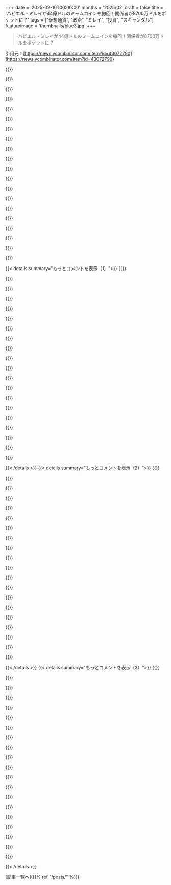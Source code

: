 +++
date = '2025-02-16T00:00:00'
months = '2025/02'
draft = false
title = 'ハビエル・ミレイが44億ドルのミームコインを撤回！関係者が8700万ドルをポケットに？'
tags = ["仮想通貨", "政治", "ミレイ", "投資", "スキャンダル"]
featureimage = 'thumbnails/blue3.jpg'
+++

> ハビエル・ミレイが44億ドルのミームコインを撤回！関係者が8700万ドルをポケットに？

引用元：[https://news.ycombinator.com/item?id=43072790](https://news.ycombinator.com/item?id=43072790)

{{<matomeQuote body="ちょっと整理すると、トランプとのケースと比べると重要な違いがあるんだ。まず、Mileiはこれをミームコインとして売り出さなかったけど、トランプはそうだった。次に、トランプは就任前に$TRUMPについてツイートしたけど、Mileiは既にアルゼンチンの大統領だから、明らかな倫理的違反だよ。市場の80％がたった10アカウントに集中していて、大統領のツイートから0-1秒後に取引があったから、インサイダー取引があったのは明らか。Mileiが関与していたのか、それとも詐欺の被害者なのかは不明だけど、彼はコインの創造者と3-4回会った記録があるから、無知を主張することはできない。彼が経済の天才だとか言ってるコメントが多すぎて、実情は全く違うと思う。" userName="dysoco" createdAt="2025-02-17T01:46:42" color="#ff33a1">}}

{{<matomeQuote body="彼がミームコインを金融商品として宣伝したのは確かにインcompetentだけど、それが彼が突然悪い経済学者だってことにはならないよ。この件に関しては能力がなかっただけで、他のことはどうかはまた別の話だ。国は今分裂しているけど、一つの事件から全体を判断するのは良くないと思う。批判は具体的で、広い証拠に基づくべきだよ。" userName="JavierFlores09" createdAt="2025-02-17T05:24:27" color="">}}

{{<matomeQuote body="どうして彼がそうならないの？全く調査しないで、国民に投資として売り込んだなら、判断力がひどくない？" userName="coffeebeqn" createdAt="2025-02-17T08:16:43" color="#ff5c5c">}}

{{<matomeQuote body="確かに悪いけど、賢い人も時にはバカなことをすることが多いんだ。このミスから学んでほしい。彼の過去の決定が全て悪いわけではないから、それぞれを個別に評価する必要があるね。" userName="andriesm" createdAt="2025-02-17T11:18:04" color="">}}

{{<matomeQuote body="＞賢い人も時にはバカなことをすることが多い<br>これは説明にはなるけど、免罪符にはならないよ。賢い人は行動の結果をもっとよく考えるべきで、リーダーはより賢いアドバイザーと一緒にいるべきなんだ。」「このミスから学んでほしい」というのも、賢い人に任せて他の人に害を与えるような間違いをさせるのはおかしい。Mileiは詐欺を大声で宣伝した人として、相応の罰を受けるべきだ。" userName="toss1" createdAt="2025-02-17T15:14:40" color="#ff5733">}}

{{<matomeQuote body="＞彼が突然悪い経済学者だってことにはならない<br>「悪い」とは何か定義してみて。百万を売ったインサイダーたちは彼のことを悪いとは思ってないだろうし、もし彼が詐欺に関与してたなら、それは彼にとって悪い金融判断じゃなかったと思う。分かってない人とは意見が違うけど、スープの列に並んでる人たちは違う状況かもしれない。" userName="dudefeliciano" createdAt="2025-02-17T13:43:41" color="">}}

{{<matomeQuote body="前回のイベントの56%の支持率があったけど、スープの列に並んでる人も彼を支持してる。彼の政府がインフレを減らし、中間業者を排除する政策のおかげで、彼らは自分たちを支えられるようになってきて、貧困率も37%くらいに戻ってるんだ。" userName="Izikiel43" createdAt="2025-02-17T13:54:59" color="#ff5c5c">}}

{{<matomeQuote body="ミームコインがどうあれ、アルゼンチン経済を助けてることは否定できない。政府が持たないお金を使うのをやめただけで、経済の天才に見えるんだ。支援が必要な人を助けるための社会支出には賛成だけど、アルゼンチンはそのような支出を持続できる状態からどんどん離れていたから、まずは全体を整えなきゃいけなかった。" userName="Panzer04" createdAt="2025-02-17T04:43:03" color="#38d3d3">}}

{{<matomeQuote body="＞持たないお金を使うのをやめる<br>これは「お金」が実際に何であるかについての誤解を示しているね。" userName="karparov" createdAt="2025-02-17T06:59:22" color="">}}

{{<matomeQuote body="アルゼンチンはMMT理論が提唱するような方法で政府支出を調整してなかったから、インフレ率が制御不能だったのが明らかだね。" userName="Panzer04" createdAt="2025-02-17T10:11:19" color="">}}

{{<matomeQuote body="アルゼンチン経済はしばらくひどい状態だよね。経済を直接壊して、みんなの生活水準を下げるのが”何かしてる”ってわけじゃないし、経済を”助けてる”とは思えないね。" userName="littlestymaar" createdAt="2025-02-17T15:10:10" color="">}}

{{<matomeQuote body="この発言って比喩的だと思わない？実際には、国が収入に対してどんどん多くを借金返済に使うようになって、最終的にはデフォルトすることになるけど、そう言うのはぱっとしないよね。" userName="concordDance" createdAt="2025-02-17T08:15:52" color="">}}

{{<matomeQuote body="お金がどう使われるかが重要だよね。アメリカは大恐慌から脱出するためにすごい金を使ったけど、その後はいい経済の状態になったよ。" userName="simiones" createdAt="2025-02-17T13:10:39" color="#785bff">}}

{{<matomeQuote body="アメリカがいい経済になった理由は戦争のおかげだと思ってたけど、戦争中に工業生産が大幅に増えたからなんだよね。他の連合国とは違って、戦後に再建の必要もなかったし。" userName="AlexandrB" createdAt="2025-02-17T14:47:53" color="">}}

{{<matomeQuote body="現実的に地球が平らじゃないってことを信じてない人もいるから残念だよね。特定の経済理論に従う必要はないけど、社会的なスケールで考えるお金はそういう希少な商品じゃないってことはわかるよ。" userName="littlestymaar" createdAt="2025-02-17T07:40:13" color="">}}

{{<matomeQuote body="政府がお金をもっと使うなら、どんな規模でもお金が少なくなっていくよね。これが今回の話なんだから。" userName="ttoinou" createdAt="2025-02-17T07:54:01" color="">}}

{{<matomeQuote body="”政府は持っていないお金を使うのをやめるべき”って比喩的に解釈してるけど、”あまりお金を使いすぎて価値を下げたり資源を誤って配分するべきじゃない”ということだと思う。誰でもわかる経済の現実だよ。化ける食生活と同じで、無駄遣いの方が簡単だから、政府はお金の使い方が重要ってことだね。" userName="andriesm" createdAt="2025-02-17T11:26:28" color="#38d3d3">}}

{{<matomeQuote body="”政府は持っていないお金を使うのをやめるべき”っていうのは全ての人が理解できる経済の真実を伝えてるだけだよ。“食べすぎると太るし、不足すると飢える”ってのが良い例かもしれない。政府も同じで、使いすぎるのはよくないけど、あまりにも使わないと経済は死んじゃう。" userName="littlestymaar" createdAt="2025-02-17T11:34:58" color="#45d325">}}

{{<matomeQuote body="このミームコインのバカバカしさに関わらず、彼がアルゼンチン経済を助けてるのは否定できないよね。産業の稼働率は最低で、実質ドル建てコストは急騰、大企業が需要不足で閉鎖、ワクチンやHIV治療プログラムの中止、森林火災の管理の失敗、ここ20年で最低の科学への支出。国が良くなった指標は一つもない。銀行や鉱業は調子いいけど、生活費は高くて生産性は低い。" userName="Daishiman" createdAt="2025-02-17T08:08:28" color="#ff5733">}}

{{<matomeQuote body="USDの実質的コスト上昇は、大多数がアクセスできない人工的なペッグを解除したからなんじゃない？全てがうまくいくとは思わないけど、インフレと住宅・賃貸価格の改善は良いスタートだと思うし、通貨ペッグの廃止に向かって進むのも良い方向だね。" userName="Panzer04" createdAt="2025-02-17T10:10:10" color="">}}

{{< details summary="もっとコメントを表示（1）">}}
{{<matomeQuote body="利用率のことを言ったんだろう？他の点も混乱してるよ。アルゼンチン人の意見は違うね。”自分の生活水準が向上していると言うアルゼンチン人は53％で、2015年以来初めて多数を超えた”という調査結果もあるし、”1月のアルゼンチンの月間インフレ率は2020年中盤以来最低の2.2％になった”って報じられてるよ。" userName="zone411" createdAt="2025-02-17T10:41:46" color="#ff5733">}}

{{<matomeQuote body="Mileiについてはあまり知らないけど、過去3年で頻繁にアルゼンチンに訪れて感じるのは、少なくとも彼は通貨を以前の政権よりも安定させているかなって事。ドルのブルーレートは以前は倍だったけど今は約1200ドルで安定してるし、他の政策はともかくその点はすごいと思う。何か他にあるなら理解したいよ。" userName="mrbombastic" createdAt="2025-02-17T12:09:22" color="">}}

{{<matomeQuote body="＞彼が経済の天才でアルゼンチン経済を助けていると言われているが、もし失敗すればオーストリア経済学派はどうなるんだろう。George Selginみたいな大物が彼を支持しているから、もしうまくいかなければ逆にするのが難しくなりそう。でも、今のアルゼンチンの貧困レベルの増加については、受け入れられているようだよね。" userName="CraigJPerry" createdAt="2025-02-17T11:23:26" color="">}}

{{<matomeQuote body="彼はこれを”中小企業を支援するための金融商品”として売ったわけだけど、LIBRAがそれを実現できる証拠はあるの？それがなければ、もっと詐欺っぽくなるよ。" userName="wmf" createdAt="2025-02-17T02:13:02" color="">}}

{{<matomeQuote body="＞彼の経済政策がいかにひどいかをもっと具体的に教えてほしい。特に過去の政府の経済管理のひどさと比べて。もし彼が金融で失敗したのなら、他の問題も無能かもしれないじゃん。過去の政府がやってきたことを考えると、今回の失敗は許されるかもしれないよ。" userName="southernplaces7" createdAt="2025-02-17T08:58:27" color="">}}

{{<matomeQuote body="＞アルゼンチン外の人たちがMileiについて別の視点を持ってもらえたらいいと思う。彼が経済の天才でアルゼンチンを助けているなんて、ここでの無知なコメントが多すぎる。この経済、失敗したらどうするんだろう。彼の政策助言に死んだ犬のクローンを使うなんて、もう気づくべきだったかもね。" userName="lovich" createdAt="2025-02-17T06:12:44" color="#ff5733">}}

{{<matomeQuote body="Mileiを敵にまわしたいならこんな方法は駄目だね。彼の経済結果ははっきりしてるよ。インフレは下がってて、経済は成長中。貧困層の割合も下がり、借金と株式市場は上がり、給料も増えてるよ。" userName="Xuban" createdAt="2025-02-17T06:40:20" color="#ff5733">}}

{{<matomeQuote body="素晴らしい見解だね、1と2については。その3については、彼はインサイダーではなく、政治的な影響力と評判をだまされて使わされたように見えるね。全体的には、典型的な貨物カルトの状況だよ。" userName="TZubiri" createdAt="2025-02-17T05:05:04" color="">}}

{{<matomeQuote body="彼がアルゼンチン経済を助けているなんて全くの誤解だよ。もし彼が経済の専門家でこんな失敗をしたなら、他の問題もきっと無能だろうね。インフレが300％から上昇してたのが、今は予想25％だし。" userName="otherme123" createdAt="2025-02-17T06:46:18" color="#ff5c5c">}}

{{<matomeQuote body="経済成長が4.5％という予測は毎政権で出てきたが、ただの推測に過ぎない。彼については何もかもが証明できない無能に見えるね。" userName="Daishiman" createdAt="2025-02-17T08:11:27" color="">}}

{{<matomeQuote body="Universidad de Belgranoが三流大学だという証拠を見せてくれないか？国では良い評判があると思う。" userName="argentinian" createdAt="2025-02-17T10:44:05" color="">}}

{{<matomeQuote body="我々は良い大学を決めるのに出版メトリクスを見ない。むしろプログラムの難しさと完全さが重要だよ。" userName="Daishiman" createdAt="2025-02-17T17:30:14" color="">}}

{{<matomeQuote body="Buenos Aires大学は素晴らしい。ラテンアメリカで71位だし、71位以下の大学を無価値とするのはおかしい。" userName="otherme123" createdAt="2025-02-18T07:30:50" color="">}}

{{<matomeQuote body="ラテンアメリカでのランキングには興味が無い。アルゼンチンで良い大学を聞けば、皆同じ意見が返ってくるよ。Mileiはその修士号を修了してないんだ。" userName="Daishiman" createdAt="2025-02-18T22:32:58" color="#45d325">}}

{{<matomeQuote body="Mileiは極端なハイパーインフレから経済を立て直したのは印象的。ただ、彼の他の側面は嫌いだ。マクロ経済に関しては彼は少なくとも良いことをしている。" userName="otherme123" createdAt="2025-02-17T12:08:45" color="#ff5c5c">}}

{{<matomeQuote body="＞彼がアルゼンチン経済を助けているなんて全くの誤解だろうね。<br>アルゼンチンに住んでないことを教えてくれ。" userName="AbraKdabra" createdAt="2025-02-17T07:25:57" color="">}}

{{<matomeQuote body="Solanaのプラットフォームは犯罪まみれのカジノみたいなもんだな。みんな稼げるかもしれないけど、要するにギャンブルしてるだけ。$Libraトークンが出た時は他のトークンがダンプされて、インサイダーに資金を吸い上げられたんだ。だから「アルゼンチンのコイン」を追いかけなかった人も損をしたってこと。勝者は主にインサイダーや権力者たちで、負ける人がたくさんいる。何か変わらなきゃいけないとは思うけど、アメリカのカジノは夢を追う人でいつも満員だ。" userName="droptablemain" createdAt="2025-02-17T00:41:50" color="#38d3d3">}}

{{<matomeQuote body="＞ギャンブルしてお金を稼げるかもしれないけど、要するにギャンブルしてるだけ。<br>それより酷いのは、ミームコインはみんなが詐欺だと分かってて、単なるポンプアンドダンプで、ダンシビンがいるだけだってことだ。" userName="manquer" createdAt="2025-02-17T04:26:42" color="">}}

{{<matomeQuote body="最近、友達と一緒にクリプト関連の（学術的な！）カンファレンスに行ったんだ。俺はこのテーマに疎くて期待してたけど、多くが詐欺だと思ってたのが間違いだったらいいなと思ってちょっとは目を広げたかった。最初の講演で、スピーカーがトランプが自分のミームコインをポンプアンドダンプするのは良いことで、それが自分たちの立場を正当化するって言って大笑いされてた。こいつら全員やってることを確信犯的に分かってる。" userName="maxbrt" createdAt="2025-02-17T12:00:07" color="#785bff">}}

{{<matomeQuote body="カジノのミュージカルチェアみたいな感じだけど、音楽は流れてない。" userName="quantified" createdAt="2025-02-17T06:09:13" color="">}}


{{< /details >}}
{{< details summary="もっとコメントを表示（2）">}}
{{<matomeQuote body="＞ギャンブルしてて、ルールを知ってて参加してるなら、カジノと何が違うの？<br>ゲームのルールを知ってて自分から参加するなら、詐欺とは言えないと思う。詐欺的な証券を取引するのは別だが、大体のコインは真の価値がないことを透明にしているからな。" userName="TZubiri" createdAt="2025-02-17T05:00:57" color="">}}

{{<matomeQuote body="＞もし全員がルールを知っていたら、誰もプレイしないだろう。<br>詐欺的な計画は常に新しいマークがいるから成り立つ。メームコインは部分的にオープンなポンジスキームみたいなもので、運営側と単純なマークがいて、真実を知ってるギャンブラーもいる。この動態は他のポンジやピラミッドスキームにもあるが、メームコインはそれが激化してる。" userName="rsynnott" createdAt="2025-02-17T13:36:28" color="#38d3d3">}}

{{<matomeQuote body="カジノには常に人がいるんだよ。ギャンブルが好きで、長い目で見て負けることを理解している人もいるけど、自分が有利だと思って賭ける人もいる。みんなが国を助けるためにコインを買おうとは思わないし、ただコンマンが生き残るために買ってる。それでも、トリックされているしろ知らない一般人への詐欺も言えるとは思う。" userName="TZubiri" createdAt="2025-02-17T14:25:56" color="#ff33a1">}}

{{<matomeQuote body="＞煙草があるのに、人々は喫煙してがんになるのは事実だ。<br>だからって煙草が良いことだとは限らないのか？社会にそんなものが存在する理由は何だろう。喫煙はハームを及ぼすが、業界の力が強いために取り除けないんだ。カジノも同じ。利用者がいないわけではないし、ギャンブル依存症の人もたくさんいる。しかしカジノは利益を上げるために人が負けるのを前提に設計されてる。<br>さらに言うと、カジノは規制されているが、クリプトのポンジはそうではない。だから今回の状況は、規制が新技術に対応できてないのが問題だ。" userName="jerojero" createdAt="2025-02-17T14:59:06" color="#ff5c5c">}}

{{<matomeQuote body="＞合意があるからといって、それが倫理的または法的に正しいというわけではない。<br>煙草を知らない顧客に売るのと、ちゃんと理解している購入者に売るのでは違う。セキュリティの法律があるのは、正当な投資を保護する為であり、非生産的な投機には介入しない方が良い。規制が急速に変化する是正のためには、良い商取引のために必要だ。しかしこれは、投資のセキュリティとして売られて犯罪的になったから、実際には犯罪が成立したんだ。" userName="TZubiri" createdAt="2025-02-18T05:33:54" color="#ff5c5c">}}

{{<matomeQuote body="＞自分は犯罪の部分が理解できない。<br>多くの人がそれを理解できていないようだ。ただ古典的な話を繰り返しているみたいで。例えば、ビットコインは誰にも運営されていないし、特定の詐欺的なプッシュもないのにポンジスキームって呼ばれてるだけだ。" userName="southernplaces7" createdAt="2025-02-17T09:05:11" color="">}}

{{<matomeQuote body="ビットコインには初期の参加者に高リターンがあるなど、ポンジ的な側面があるとは思うけど、資産が共有できなくなっても価値を失わないから、ピラミッドスキームとは違うよね。むしろ、先行者利益で市場を独占した結果、価値があるんだ。" userName="TZubiri" createdAt="2025-02-17T14:28:49" color="">}}

{{<matomeQuote body="_Bitcoin_はポンジスキームじゃないけど、ちょっと似たような動きがあるね。多くのメメコインは、実際には意図的なポンジスキームだと思う。" userName="rsynnott" createdAt="2025-02-17T13:37:23" color="">}}

{{<matomeQuote body="本当に完全に“規制なし”なものってあるのか疑問に思う。ピラミッドスキームはメカニズムに関係なく違法だから、ある程度の基本的な規制はいつもあるんじゃないかな。" userName="andyferris" createdAt="2025-02-17T05:12:07" color="">}}

{{<matomeQuote body="無規制って意味は、規制当局に提出されてないってこと。SECやアルゼンチンのCNVに承認されてないだけでなく、アルゼンチンの法域でLLCや法人として認可も受けてないんだ。" userName="TZubiri" createdAt="2025-02-17T06:02:41" color="">}}

{{<matomeQuote body="別の視点で見ると、投稿が2-3時間の間に、ギャンブルコインの生態系を知らない人が$LIBRAを購入するのは不可能だよ。損をしたのはメメコインギャンブラーで、得たのはプロジェクトリーダーに関連する人たちだね。" userName="jcarrano" createdAt="2025-02-17T13:36:30" color="#785bff">}}

{{<matomeQuote body="＞“証明するTXHASHを見たことがない”。普通、嫌いな政治家はフォローしないから、資金を投入したのは彼の支持者が多いと思うよ。有名なインフルエンサーも文句言ってたけど、投稿を消したみたい。" userName="ranyume" createdAt="2025-02-17T22:25:00" color="">}}

{{<matomeQuote body="実際、Mileiを批判したり彼の考えと違う人は政府から追放されるんだ。影響力のあるインフルエンサーを使ったトロールファームを持っていて、批判する人を排除する可能性が高いよ。" userName="the_af" createdAt="2025-02-18T15:30:17" color="">}}

{{<matomeQuote body="＞“Binanceで一クリックで買えるわけじゃない”。確かに、現金で数クリックで買える方法もあったし、例えばmoonshotなんかでもできたよ。" userName="mhmmmmmm" createdAt="2025-02-17T14:24:22" color="">}}

{{<matomeQuote body="大事なのは、購入ウィンドウが2-3時間だけあったってこと。事前にトレードの準備が必要だったし、それにチェックしてなかった人は損したかもしれないけど、被害者は少ないと思う。" userName="djtango" createdAt="2025-02-17T14:48:54" color="">}}

{{<matomeQuote body="被害は限られるとは思うけど、情報を注意深く見てる人たちだけじゃないだろうね。南アメリカでは、大きなグループチャットでのやり取りが活発だから、知らない人にも広まるんだ。" userName="guax" createdAt="2025-02-17T17:35:25" color="">}}

{{<matomeQuote body="年配の人は権力者に過度に信頼を寄せるから危ないんだよね。彼らは過去にハイパーインフレや銀行の取り付け騒ぎを経験してきて、もう誰も信じられないって感じみたい。" userName="gus_massa" createdAt="2025-02-18T01:12:35" color="">}}

{{<matomeQuote body="年配の人はキャッシュでドルを持ってて、毎月銀行で年金を引き出すために何時間も待つんだよね。ATMさえ使わない。" userName="jcarrano" createdAt="2025-02-17T20:31:44" color="">}}

{{<matomeQuote body="怒りは分かるけど、アルゼンチンの誰もがプロジェクトにお金を入れた証拠を示したのを見たことがない。自国でないなら、ミームコインの詐欺に参加してもいいのか？" userName="masijo" createdAt="2025-02-17T14:36:08" color="#38d3d3">}}

{{<matomeQuote body="それはダメだけど、大統領がアメリカや中国のギャンブラーに責任があるとも思わない。「ランダムな国の大統領が言ったから投資した」は言い訳にならないし。" userName="jcarrano" createdAt="2025-02-17T16:06:30" color="">}}


{{< /details >}}
{{< details summary="もっとコメントを表示（3）">}}
{{<matomeQuote body="会社がリブラブロックチェーンプロジェクトについて教えてくれたって信じられない。一度でも特別な目的のためにコインを買うと宣伝されると、根拠がないとしか思えない。もし本当にその目的を支援したいなら、コインを買うんじゃなくて、直接その目的にお金をあげるべき。" userName="Aurornis" createdAt="2025-02-17T03:27:14" color="#45d325">}}

{{<matomeQuote body="もちろん、動機は「プライベートベンチャーを資金調達」じゃなくて、利益を得るために最初に飛び込むことだったんだよね。" userName="TZubiri" createdAt="2025-02-17T04:59:08" color="">}}

{{<matomeQuote body="死にそうなカエルがサソリに「なぜ刺したの？」って聞くと、サソリは「ごめん、自分を抑えられなかった」と答える。性格上仕方なかったってことだ。" userName="ImHereToVote" createdAt="2025-02-17T11:44:43" color="">}}

{{<matomeQuote body="その小さなサソリは別に謝ってないよね。" userName="ourmandave" createdAt="2025-02-17T13:32:45" color="">}}

{{<matomeQuote body="WorldCoinを思い出した。今でもその価格がすごく低いのが悲しい。始めて知ったのはショッピングモールで、怪しいグローブみたいなものを見せられた時だった。サム・アルトマンの名前を見た瞬間、逃げ出したくなったよ。いろんな詐欺があるんだなと思った。" userName="shelled" createdAt="2025-02-17T04:15:10" color="#38d3d3">}}

{{<matomeQuote body="これも豚を飼い殺しにする詐欺の一種だよね。多くの人が深みにハマって動けなくなってしまう。最近も大きななだれ的事件があったみたいだね。" userName="greenavocado" createdAt="2025-02-17T03:29:47" color="">}}

{{<matomeQuote body="話がヤバすぎる。これは詐欺よりも悪質だよね。銀行のスタッフもCEOと同じように責任があると思う。なぜなら、送金の管理が全くなかったから。取締役会や銀行役員は重大な過失や故意の不正で厳しく責任を問われるだろうし、それが責任の制限や保険にも影響する可能性がある。" userName="caminante" createdAt="2025-02-17T19:50:52" color="#ff5733">}}

{{<matomeQuote body="あまり賛成派じゃないけど、彼は詐欺師よりもバカだと思う。法的には詐欺じゃなくて過失なんじゃないかな。彼は損害を出したことを認めたけど、彼自身も政治的な資本や評判を奪われた被害者だとも思える。彼が関与しているとは思わないけど、周りの誰かが確実に個人的利益を得ようとしていたと思う。" userName="TZubiri" createdAt="2025-02-17T05:20:31" color="#38d3d3">}}

{{<matomeQuote body="大統領にとっては、経験豊富な経済学者が自分が支持しているものを理解していないのと、詐欺に加担しているのと、どちらのシナリオが悪いんだろう。" userName="levanten" createdAt="2025-02-17T07:18:23" color="">}}

{{<matomeQuote body="面白い問いかけだね。大統領が詐欺師か、騙されたというのは、どちらがいいんだろう？とか、我が国が戦争を仕掛けるのと、仕掛けられるのは、どちらがいいのか、みたいな類似の質問もある。どちらがいい悪いではなく、選ばなければならないとしたら、どちらを選ぶかというのも重要な視点だよね。" userName="TZubiri" createdAt="2025-02-17T14:29:38" color="">}}

{{<matomeQuote body="彼は経験豊富な経済学者じゃない。三流の私立大学で修士号を持ち、偽の大学院で博士号を取ったという神話はもう終わりにしよう。" userName="Daishiman" createdAt="2025-02-17T08:22:17" color="">}}

{{<matomeQuote body="彼は数年間、銀行でシニアエコノミストとして働き、経済コンサルタント会社で高い地位についていたよ。彼の評判を落とそうと必死な意見をどうにかしているみたいだね。" userName="argentinian" createdAt="2025-02-17T12:51:55" color="">}}

{{<matomeQuote body="＞彼は数年間、銀行でシニアエコノミストとして働いていた<br>そうだね、2006年から2012年の間にコロナウイルスにかかっていたようだね。銀行には無能な人を雇っていることもあるから、あまり彼の経歴を過信するのは良くない。" userName="rsynnott" createdAt="2025-02-17T13:42:08" color="">}}

{{<matomeQuote body="彼は経験があると言っただけだよ。彼がそこで良い仕事をしたかどうかには触れてないし、私の返答は「彼には経済学者としての経験がない」という意見に対するものだから。" userName="argentinian" createdAt="2025-02-17T14:11:49" color="">}}

{{<matomeQuote body="まだこれが詐欺だったかどうかは議論が残ってるよ。開発者たちは詐欺を認めていないし、インサイダー取引は認められている。ただ法律的な結果を遅らせるために否認している可能性が高い。" userName="TZubiri" createdAt="2025-02-17T14:21:37" color="">}}

{{<matomeQuote body="これは彼が何も得なかったか、逆にお金を失ったということを示唆しているね。でも彼が本当に損をしたなら、すぐに警察と司法に文句を言っていたと思う。実際のところ、これはただの汚職で、彼は数時間で数十万ドルを得たんじゃないかな。" userName="miamibre" createdAt="2025-02-17T18:41:25" color="#45d325">}}

{{<matomeQuote body="大統領になれるならバカじゃないだろ。仕組みや誰が何をするかは分かってるはずだし、ちゃんと調べる価値はあるよ。" userName="quantified" createdAt="2025-02-17T06:13:08" color="#ff33a1">}}

{{<matomeQuote body="アルゼンチンで一年間非ペロン主義で経済を立て直すには知恵が必要だよ。これで彼は無能か犯罪者とみられるし、反対派はずっと弾劾の理由を探してたから、彼がそれを与えたのは信じられない。" userName="Izikiel43" createdAt="2025-02-17T14:12:32" color="#785bff">}}

{{<matomeQuote body="＞この言葉の言い回しはよろしくないが、腐敗で説明できることに愚かさを当てはめるべきではない”" userName="pera" createdAt="2025-02-17T14:53:15" color="">}}

{{<matomeQuote body="Cryptoはついに大きな利用法を見つけたみたいだね。詐欺師や人気を利用して普通の人を騙そうとする人ばかり増えてる。最近はそういうのが多すぎ。" userName="yalogin" createdAt="2025-02-17T04:29:24" color="">}}


{{< /details >}}


[記事一覧へ]({{% ref "/posts/" %}})
